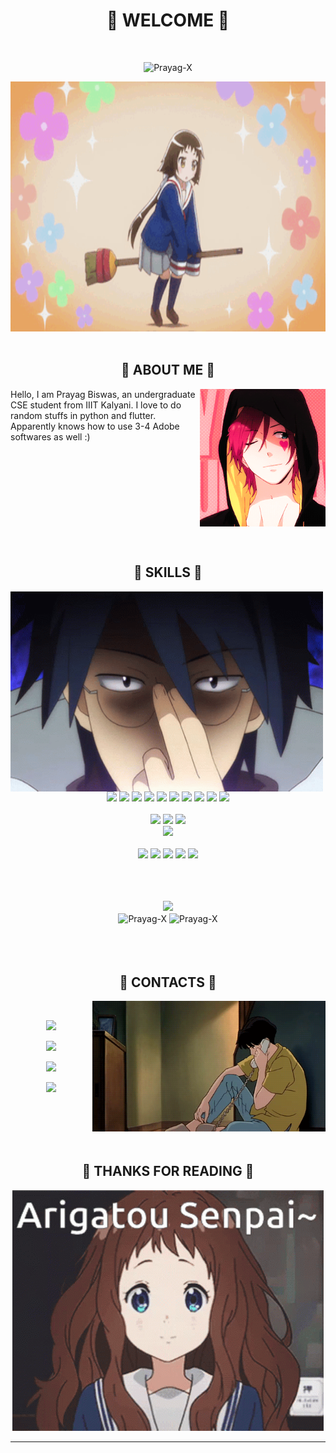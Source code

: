 <body>
<h1 align="center">💖 WELCOME 💖</h1>
<br>
<div align="center">
 <p <h5></h5> <img src="https://komarev.com/ghpvc/?username=Prayag-X&label=Profile%20views&color=red&style=for-the-badge"
    alt="Prayag-X" /> 
  </p>
<img src="https://github.com/Prayag-X/Prayag-X/blob/main/Assets/welcome2.gif" width="auto" height="400px">
</div>
<br>
<div>
<h2 align="center">🦊 ABOUT ME 🦊</h2>
<img src="https://github.com/Prayag-X/Prayag-X/blob/main/Assets/profile1.gif" align="right" width="auto" height="220px">
<p>
Hello, I am Prayag Biswas, an undergraduate CSE student from IIIT Kalyani. I love to do random stuffs in python and flutter. Apparently knows how to use 3-4 Adobe softwares as well :)
</p>
<br><br><br>
</div>
<div>
<br><br><br><br><br><br>
<h2 align="center">📇 SKILLS 📇</h2>
<p>
<img src="https://github.com/Prayag-X/Prayag-X/blob/main/Assets/knowledge.gif" align="left" width="500px" height="320px">
</div>
<div>
<p align="center">
 <img src="https://img.shields.io/badge/python%20-%2314354C.svg?&style=for-the-badge&logo=python&logoColor=white"/>
 <img src="https://img.shields.io/badge/C%20-%2300599C.svg?&style=for-the-badge&logo=c&logoColor=white"/>
 <img src="https://img.shields.io/badge/C++%20-%2300599C.svg?&style=for-the-badge&logo=cplusplus&logoColor=white"/>
 <img src="https://img.shields.io/badge/C%23%20-%23239120.svg?&style=for-the-badge&logo=csharp&logoColor=white"/>
 <img src="https://img.shields.io/badge/java%20-%23ED8B00.svg?&style=for-the-badge&logo=java&logoColor=white"/>
 <img src="https://img.shields.io/badge/html5%20-%23E34F26.svg?&style=for-the-badge&logo=html5&logoColor=white"/>
 <img src="https://img.shields.io/badge/css3%20-%231572B6.svg?&style=for-the-badge&logo=css3&logoColor=white"/>
 <img src="https://img.shields.io/badge/javascript%20-%23323330.svg?&style=for-the-badge&logo=javascript&logoColor=%23F7DF1E"/>
 <img src="https://img.shields.io/badge/node.js%20-%2343853D.svg?&style=for-the-badge&logo=node.js&logoColor=white"/>
 <img src="https://img.shields.io/badge/dart-%230175C2.svg?&style=for-the-badge&logo=dart&logoColor=white"/>
 <br>
 <br>
 <img src="https://img.shields.io/badge/react%20-%2320232a.svg?&style=for-the-badge&logo=react&logoColor=%2361DAFB"/>
 <img src="https://img.shields.io/badge/flask%20-%23000.svg?&style=for-the-badge&logo=flask&logoColor=white"/>
 <img src="https://img.shields.io/badge/Flutter%20-%2302569B.svg?&style=for-the-badge&logo=Flutter&logoColor=white" />
 <br>
 <img src="https://img.shields.io/badge/unity%20-%23092E20.svg?&style=for-the-badge&logo=unity&logoColor=white"/>
 <br>
 <br>
 <img src="https://img.shields.io/badge/adobe%20after%20effects%20-%230769AD.svg?&style=for-the-badge&logo=adobeaftereffects&logoColor=white"/>
 <img src="https://img.shields.io/badge/adobe%20premiere%20pro%20-%230081CB.svg?&style=for-the-badge&logo=adobepremierepro&logoColor=white"/>
 <img src="https://img.shields.io/badge/adobe%20XD%20-%23FF26BE.svg?&style=for-the-badge&logo=adobexd&logoColor=white"/>
 <img src="https://img.shields.io/badge/adobe%20photoshop%20-%2331A8FF.svg?&style=for-the-badge&logo=adobe%20photoshop&logoColor=white"/>
 <img src="https://img.shields.io/badge/adobe%20illustrator%20-%23FF9A00.svg?&style=for-the-badge&logo=adobeillustrator&logoColor=white"/>
 <br><br>
</p>
<br>
</div>
<div>
<br>
<div align="center">
 <img src="https://img.shields.io/badge/gdsc%20design%20lead%20-%2314354C.svg?&style=for-the-badge"/>
 <br>
 <img align="center" src="https://github-readme-stats.vercel.app/api?username=Prayag-X&show_icons=true&locale=en&bg_color=0d1117&text_color=ffffff&repo=convoychat"
    alt="Prayag-X" />
 <img align="center" src="https://github-readme-streak-stats.herokuapp.com?user=Prayag-X&theme=dark&date_format=M%20j%5B%2C%20Y%5D&border=FFFFFF&stroke=1A00DD&ring=1A00DD&fire=D1DD00&background=0D1117&currStreakNum=DDDDDD&sideNums=2E38DD&currStreakLabel=DDDDDD&sideLabels=DDDDDD&dates=DD7272" alt="Prayag-X"/>
</div>
<br><br><br>
<h2 align="center">📝 CONTACTS 📝</h2>
<img src="https://github.com/Prayag-X/Prayag-X/blob/main/Assets/contact1.gif" align="right" width="373.5px" height="208.5px">
<br>
<p align="center"><a href="https://www.linkedin.com/in/prayag-biswas-293644215/" target="_blank"><img src="https://img.shields.io/badge/Prayag%20Biswas%20-%230081CB.svg?&style=for-the-badge&logo=linkedin&logoColor=white"/></a></p>
<p align="center"><a href="https://www.instagram.com/___dragon_x___/?hl=en" target="_blank"><img src="https://img.shields.io/badge/Dragon_X%20-%23FF2D20.svg?&style=for-the-badge&logo=Instagram&logoColor=white"/></a></p>
<p align="center"><a href="https://www.discordapp.com/users/575390394477707287" target="_blank"><img src="https://img.shields.io/badge/Dragon_X%20-%23007ACC.svg?&style=for-the-badge&logo=discord&logoColor=white"/></a></p>
<p align="center"><a href="https://www.youtube.com/channel/UCQMG13u538farb8ZxC4NAEg" target="_blank"><img src="https://img.shields.io/youtube/channel/views/UCQMG13u538farb8ZxC4NAEg?label=DRAGON%20X%20Views&logo=Youtube&logoColor=red&style=for-the-badge"/></a></p>
<br>
</div>
<div>
<br><br><br>
<h2 align="center">💖 THANKS FOR READING 💖</h2>
<div align="center">
<img src="https://github.com/Prayag-X/Prayag-X/blob/main/Assets/thanks.gif">
</div>
<hr>
</div>
</div>
</body>
